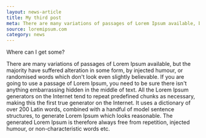 ```yaml
---
layout: news-article
title: My third post
meta: There are many variations of passages of Lorem Ipsum available, but the majority have suffered alteration in some form, by injected humour, or randomised words which don't look even slightly believable.
source: loremipsum.com
category: news
---
```

Where can I get some?

There are many variations of passages of Lorem Ipsum available, but the majority have suffered alteration in some form, by injected humour, or randomised words which don't look even slightly believable. If you are going to use a passage of Lorem Ipsum, you need to be sure there isn't anything embarrassing hidden in the middle of text. All the Lorem Ipsum generators on the Internet tend to repeat predefined chunks as necessary, making this the first true generator on the Internet. It uses a dictionary of over 200 Latin words, combined with a handful of model sentence structures, to generate Lorem Ipsum which looks reasonable. The generated Lorem Ipsum is therefore always free from repetition, injected humour, or non-characteristic words etc.